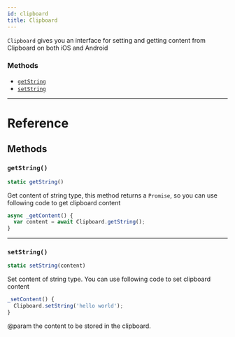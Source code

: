 ```yaml
---
id: clipboard
title: Clipboard
---
```


`Clipboard` gives you an interface for setting and getting content from Clipboard on both iOS and Android

### Methods

- [`getString`](clipboard.md#getstring)
- [`setString`](clipboard.md#setstring)

---

# Reference

## Methods

### `getString()`

```javascript
static getString()
```

Get content of string type, this method returns a `Promise`, so you can use following code to get clipboard content

```javascript
async _getContent() {
  var content = await Clipboard.getString();
}
```

---

### `setString()`

```javascript
static setString(content)
```

Set content of string type. You can use following code to set clipboard content

```javascript
_setContent() {
  Clipboard.setString('hello world');
}
```

@param the content to be stored in the clipboard.
